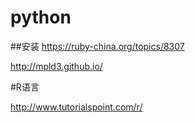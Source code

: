 # python

##安装 
https://ruby-china.org/topics/8307

http://mpld3.github.io/

#R语言

http://www.tutorialspoint.com/r/
